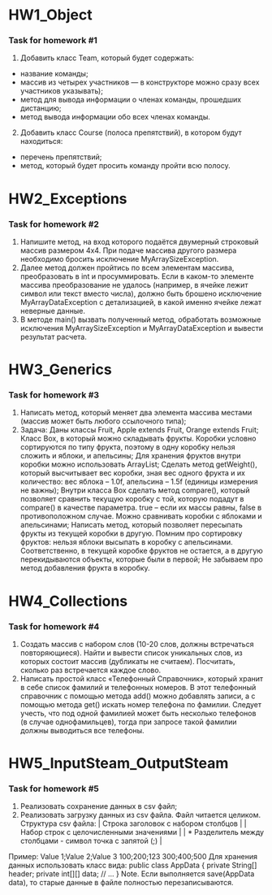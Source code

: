 # HW1_Object
### Task for homework #1
1. Добавить класс Team, который будет содержать:
* название команды;
* массив из четырех участников — в конструкторе можно сразу всех участников указывать);
* метод для вывода информации о членах команды, прошедших дистанцию;
* метод вывода информации обо всех членах команды.
2. Добавить класс Course (полоса препятствий), в котором будут находиться:
* перечень препятствий;
* метод, который будет просить команду пройти всю полосу.
# HW2_Exceptions
### Task for homework #2
1. Напишите метод, на вход которого подаётся двумерный строковый массив размером 4х4. При подаче массива другого размера необходимо бросить исключение MyArraySizeException.
2. Далее метод должен пройтись по всем элементам массива, преобразовать в int и просуммировать. Если в каком-то элементе массива преобразование не удалось (например, в ячейке лежит символ или текст вместо числа), должно быть брошено исключение MyArrayDataException с детализацией, в какой именно ячейке лежат неверные данные.
3. В методе main() вызвать полученный метод, обработать возможные исключения MyArraySizeException и MyArrayDataException и вывести результат расчета.
# HW3_Generics
### Task for homework #3
1. Написать метод, который меняет два элемента массива местами (массив может быть любого ссылочного типа);
2. Задача:
   Даны классы Fruit, Apple extends Fruit, Orange extends Fruit;
   Класс Box, в который можно складывать фрукты. Коробки условно сортируются по типу фрукта, поэтому в одну коробку нельзя сложить и яблоки, и апельсины;
   Для хранения фруктов внутри коробки можно использовать ArrayList;
   Сделать метод getWeight(), который высчитывает вес коробки, зная вес одного фрукта и их количество: вес яблока – 1.0f, апельсина – 1.5f (единицы измерения не важны);
   Внутри класса Box сделать метод compare(), который позволяет сравнить текущую коробку с той, которую подадут в compare() в качестве параметра. true – если их массы равны, false в противоположном случае. Можно сравнивать коробки с яблоками и апельсинами;
   Написать метод, который позволяет пересыпать фрукты из текущей коробки в другую. Помним про сортировку фруктов: нельзя яблоки высыпать в коробку с апельсинами. Соответственно, в текущей коробке фруктов не остается, а в другую перекидываются объекты, которые были в первой;
   Не забываем про метод добавления фрукта в коробку.
# HW4_Collections
### Task for homework #4
1. Создать массив с набором слов (10-20 слов, должны встречаться повторяющиеся). Найти и вывести список уникальных слов, из которых состоит массив (дубликаты не считаем). Посчитать, сколько раз встречается каждое слово.
2. Написать простой класс «Телефонный Справочник», который хранит в себе список фамилий и телефонных номеров. В этот телефонный справочник с помощью метода add() можно добавлять записи, а с помощью метода get() искать номер телефона по фамилии. Следует учесть, что под одной фамилией может быть несколько телефонов (в случае однофамильцев), тогда при запросе такой фамилии должны выводиться все телефоны.
# HW5_InputSteam_OutputSteam
### Task for homework #5
1. Реализовать сохранение данных в csv файл;
2. Реализовать загрузку данных из csv файла. Файл читается целиком.
   Структура csv файла:
   | Строка заголовок с набором столбцов |
   | Набор строк с целочисленными значениями |
   | * Разделитель между столбцами - символ точка с запятой (;) |

Пример:
Value 1;Value 2;Value 3
100;200;123
300;400;500
Для хранения данных использовать класс вида:
public class AppData {
private String[] header;
private int[][] data;
// ...
}
Note. Если выполняется save(AppData data), то старые данные в файле полностью перезаписываются.